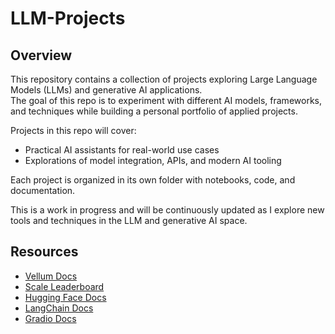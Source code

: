 # LLM-Projects

## Overview

This repository contains a collection of projects exploring Large Language Models (LLMs) and generative AI applications.  
The goal of this repo is to experiment with different AI models, frameworks, and techniques while building a personal portfolio of applied projects.

Projects in this repo will cover:
- Practical AI assistants for real-world use cases  
- Explorations of model integration, APIs, and modern AI tooling  

Each project is organized in its own folder with notebooks, code, and documentation.  

This is a work in progress and will be continuously updated as I explore new tools and techniques in the LLM and generative AI space.

## Resources

- [Vellum Docs](https://docs.vellum.ai/)  
- [Scale Leaderboard](https://scale.com/leaderboard)  
- [Hugging Face Docs](https://huggingface.co/docs)  
- [LangChain Docs](https://python.langchain.com/)
- [Gradio Docs](https://gradio.app/docs/) 
